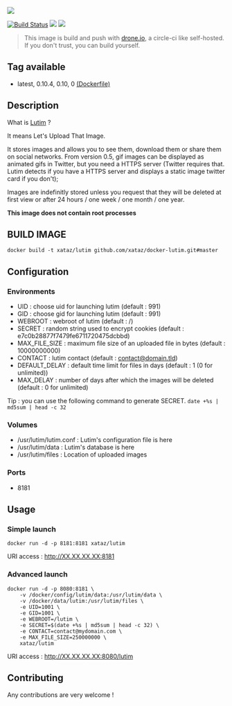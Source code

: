 ![](https://framagit.org/luc/lutim/raw/master/themes/default/public/img/lutim128.png)

[![Build Status](https://drone.xataz.net/api/badges/xataz/docker-lutim/status.svg)](https://drone.xataz.net/xataz/docker-lutim)
[![](https://images.microbadger.com/badges/image/xataz/lutim.svg)](https://microbadger.com/images/xataz/lutim "Get your own image badge on microbadger.com")
[![](https://images.microbadger.com/badges/version/xataz/lutim.svg)](https://microbadger.com/images/xataz/lutim "Get your own version badge on microbadger.com")

> This image is build and push with [drone.io](https://github.com/drone/drone), a circle-ci like self-hosted.
> If you don't trust, you can build yourself.

## Tag available
* latest, 0.10.4, 0.10, 0 [(Dockerfile)](https://github.com/xataz/docker-lutim/blob/master/Dockerfile)

## Description
What is [Lutim](https://framagit.org/luc/lutim) ?

It means Let's Upload That Image.

It stores images and allows you to see them, download them or share them on social networks. From version 0.5, gif images can be displayed as animated gifs in Twitter, but you need a HTTPS server (Twitter requires that. Lutim detects if you have a HTTPS server and displays a static image twitter card if you don't);

Images are indefinitly stored unless you request that they will be deleted at first view or after 24 hours / one week / one month / one year.

**This image does not contain root processes**

## BUILD IMAGE

```shell
docker build -t xataz/lutim github.com/xataz/docker-lutim.git#master
```

## Configuration
### Environments
* UID : choose uid for launching lutim (default : 991)
* GID : choose gid for launching lutim (default : 991)
* WEBROOT : webroot of lutim (default : /)
* SECRET : random string used to encrypt cookies (default : e7c0b28877f7479fe6711720475dcbbd)
* MAX_FILE_SIZE : maximum file size of an uploaded file in bytes (default : 10000000000)
* CONTACT : lutim contact (default : contact@domain.tld)
* DEFAULT_DELAY : default time limit for files in days (default : 1 (0 for unlimited))
* MAX_DELAY : number of days after which the images will be deleted (default : 0 for unlimited)

Tip : you can use the following command to generate SECRET. `date +%s | md5sum | head -c 32`

### Volumes
* /usr/lutim/lutim.conf : Lutim's configuration file is here
* /usr/lutim/data : Lutim's database is here
* /usr/lutim/files : Location of uploaded images

### Ports
* 8181

## Usage
### Simple launch
```shell
docker run -d -p 8181:8181 xataz/lutim
```
URI access : http://XX.XX.XX.XX:8181

### Advanced launch
```shell
docker run -d -p 8080:8181 \
    -v /docker/config/lutim/data:/usr/lutim/data \
    -v /docker/data/lutim:/usr/lutim/files \
    -e UID=1001 \
    -e GID=1001 \
    -e WEBROOT=/lutim \
    -e SECRET=$(date +%s | md5sum | head -c 32) \
    -e CONTACT=contact@mydomain.com \
    -e MAX_FILE_SIZE=250000000 \
    xataz/lutim
```
URI access : http://XX.XX.XX.XX:8080/lutim

## Contributing
Any contributions are very welcome !
